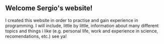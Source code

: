 ## Welcome Sergio's website!

I created this website in order to practise and gain experience in programming.
I will include, little by little, information about many different topics and things i like (e.g. personal life, work and experience in science, recomendations, etc.)
see ya!
